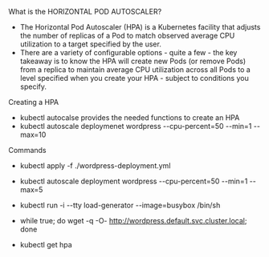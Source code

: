 What is the HORIZONTAL POD AUTOSCALER?

- The Horizontal Pod Autoscaler (HPA) is a Kubernetes facility that adjusts the number of replicas of a Pod to match observed average CPU utilization to a target specified by the user.
- There are a variety of configurable options - quite a few - the key takeaway is to know the HPA will create new Pods (or remove Pods) from a replica to maintain average CPU utilization across all Pods to a level specified when you create your HPA - subject to conditions you specify.

Creating a HPA
- kubectl autocalse provides the needed functions to create an HPA
- kubectl autoscale deploymenet wordpress --cpu-percent=50 --min=1 --max=10

Commands
- kubectl apply -f ./wordpress-deployment.yml
- kubectl autoscale deployment wordpress --cpu-percent=50 --min=1 --max=5
- kubectl run -i --tty load-generator --image=busybox /bin/sh
- while true; do wget -q -O- http://wordpress.default.svc.cluster.local; done

- kubectl get hpa